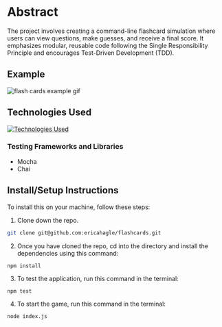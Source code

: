 # Abstract
The project involves creating a command-line flashcard simulation where users can view questions, make guesses, and receive a final score. It emphasizes modular, reusable code following the Single Responsibility Principle and encourages Test-Driven Development (TDD).





<!-- A GIF of the working application -->
## Example

![flash cards example gif](https://media.giphy.com/media/v1.Y2lkPTc5MGI3NjExOGR6bjhyY3QzeDU3dXAyZG9yZG0zamp6NzVmdWgwOHU2YWxneTI2MyZlcD12MV9pbnRlcm5hbF9naWZfYnlfaWQmY3Q9Zw/TpKhRQpnSkc7Wwr7aU/giphy.gif)

## Technologies Used
[![Technologies Used](https://skills.thijs.gg/icons?i=js,nodejs)]()

### Testing Frameworks and Libraries
- Mocha
- Chai


## Install/Setup Instructions

To install this on your machine, follow these steps:

1. Clone down the repo.

```bash 
git clone git@github.com:ericahagle/flashcards.git
```

2. Once you have cloned the repo, cd into the directory and install the dependencies using this command:

```
npm install
```


3. To test the application, run this command in the terminal:

```
npm test
```


4. To start the game, run this command in the terminal:

```
node index.js
```

